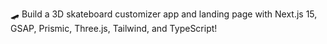 🛹 Build a 3D skateboard customizer app and landing page with Next.js 15, GSAP, Prismic, Three.js, Tailwind, and TypeScript!


